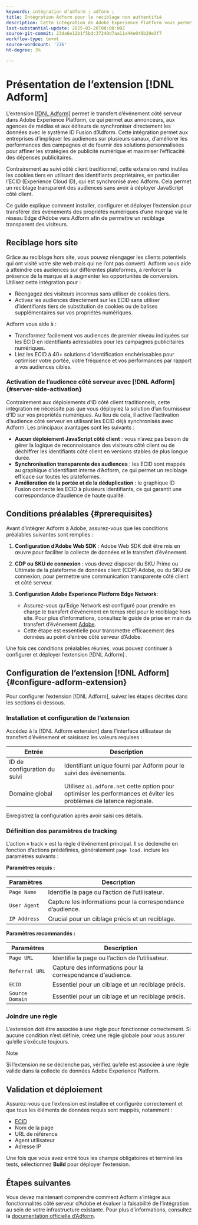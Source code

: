 ```yaml
---
keywords: intégration d’adform ; adform ;
title: Intégration Adform pour le reciblage non authentifié
description: Cette intégration de Adobe Experience Platform vous permet de recibler les utilisateurs en fonction de l’ECID.
last-substantial-update: 2025-03-26T00:00:00Z
source-git-commit: 23da6e12b1f5bdc37240d7aa11a44e040b29e3f7
workflow-type: tm+mt
source-wordcount: '726'
ht-degree: 3%

---
```


# Présentation de l’extension [!DNL Adform]

L’extension [[!DNL Adform]](https://www.adformhelp.com/hc/en-us/articles/29635608709137-Use-the-Adform-S2S-Site-Tracking-Extension-With-Adobe-Experience-Cloud) permet le transfert d’événement côté serveur dans Adobe Experience Platform, ce qui permet aux annonceurs, aux agences de médias et aux éditeurs de synchroniser directement les données avec le système ID Fusion d’Adform. Cette intégration permet aux entreprises d’impliquer les audiences sur plusieurs canaux, d’améliorer les performances des campagnes et de fournir des solutions personnalisées pour affiner les stratégies de publicité numérique et maximiser l’efficacité des dépenses publicitaires.

Contrairement au suivi côté client traditionnel, cette extension rend inutiles les cookies tiers en utilisant des identifiants propriétaires, en particulier l’ECID (Experience Cloud ID), qui est synchronisé avec Adform. Cela permet un reciblage transparent des audiences sans avoir à déployer JavaScript côté client.

Ce guide explique comment installer, configurer et déployer l’extension pour transférer des événements des propriétés numériques d’une marque via le réseau Edge d’Adobe vers Adform afin de permettre un reciblage transparent des visiteurs.

## Reciblage hors site

Grâce au reciblage hors site, vous pouvez réengager les clients potentiels qui ont visité votre site web mais qui ne l’ont pas converti. Adform vous aide à atteindre ces audiences sur différentes plateformes, à renforcer la présence de la marque et à augmenter les opportunités de conversion. Utilisez cette intégration pour :

* Réengagez des visiteurs inconnus sans utiliser de cookies tiers.
* Activez les audiences directement sur les ECID sans utiliser d’identifiants tiers de substitution de cookies ou de balises supplémentaires sur vos propriétés numériques.

Adform vous aide à :

* Transformez facilement vos audiences de premier niveau indiquées sur les ECID en identifiants adressables pour les campagnes publicitaires numériques.
* Liez les ECID à 40+ solutions d’identification enchérissables pour optimiser votre portée, votre fréquence et vos performances par rapport à vos audiences cibles.

### Activation de l’audience côté serveur avec [!DNL Adform] {#server-side-activation}

Contrairement aux déploiements d’ID côté client traditionnels, cette intégration ne nécessite pas que vous déployiez la solution d’un fournisseur d’ID sur vos propriétés numériques. Au lieu de cela, il active l’activation d’audience côté serveur en utilisant les ECID déjà synchronisés avec Adform. Les principaux avantages sont les suivants :

* **Aucun déploiement JavaScript côté client** : vous n’avez pas besoin de gérer la logique de reconnaissance des visiteurs côté client ou de déchiffrer les identifiants côté client en versions stables de plus longue durée.
* **Synchronisation transparente des audiences** : les ECID sont mappés au graphique d’identifiant interne d’Adform, ce qui permet un reciblage efficace sur toutes les plateformes.
* **Amélioration de la portée et de la déduplication** : le graphique ID Fusion connecte les ECID à plusieurs identifiants, ce qui garantit une correspondance d’audience de haute qualité.

## Conditions préalables {#prerequisites}

Avant d’intégrer Adform à Adobe, assurez-vous que les conditions préalables suivantes sont remplies :

1. **Configuration d’Adobe Web SDK** : Adobe Web SDK doit être mis en œuvre pour faciliter la collecte de données et le transfert d’événement.

2. **CDP ou SKU de connexion** : vous devez disposer du SKU Prime ou Ultimate de la plateforme de données client (CDP) Adobe, ou du SKU de connexion, pour permettre une communication transparente côté client et côté serveur.

3. **Configuration Adobe Experience Platform Edge Network**:
   * Assurez-vous qu’Edge Network est configuré pour prendre en charge le transfert d’événement en temps réel pour le reciblage hors site. Pour plus d’informations, consultez le guide de prise en main du transfert d’événement [Adobe](https://experienceleague.adobe.com/fr/docs/experience-platform/tags/event-forwarding/getting-started).
   * Cette étape est essentielle pour transmettre efficacement des données au point d’entrée côté serveur d’Adobe.

Une fois ces conditions préalables réunies, vous pouvez continuer à configurer et déployer l’extension [!DNL Adform] .

## Configuration de l’extension [!DNL Adform] {#configure-adform-extension}

Pour configurer l’extension [!DNL Adform], suivez les étapes décrites dans les sections ci-dessous.

### Installation et configuration de l’extension 

Accédez à la [!DNL Adform extension] dans l’interface utilisateur de transfert d’événement et saisissez les valeurs requises :

| Entrée | Description |
| --- | --- |
| ID de configuration du suivi | Identifiant unique fourni par Adform pour le suivi des événements. |
| Domaine global | Utilisez `a1.adform.net` cette option pour optimiser les performances et éviter les problèmes de latence régionale. |

Enregistrez la configuration après avoir saisi ces détails.

<!-- ![Installing and configuring the Adform extension in Adobe Experience Platorm]() -->

### Définition des paramètres de tracking

L’action « track » est la règle d’événement principal. Il se déclenche en fonction d’actions prédéfinies, généralement `page load.` inclure les paramètres suivants :

**Paramètres requis :**

| Paramètres | Description |
| --- | --- |
| `Page Name` | Identifie la page ou l’action de l’utilisateur. |
| `User Agent` | Capture les informations pour la correspondance d’audience. |
| `IP Address` | Crucial pour un ciblage précis et un reciblage. |

**Paramètres recommandés :**

| Paramètres | Description |
| --- | --- |
| `Page URL` | Identifie la page ou l’action de l’utilisateur. |
| `Referral URL` | Capture des informations pour la correspondance d’audience. |
| `ECID` | Essentiel pour un ciblage et un reciblage précis. |
| `Source Domain` | Essentiel pour un ciblage et un reciblage précis. |

<!-- ![Tracking parameters for Adform]() -->

### Joindre une règle

L’extension doit être associée à une règle pour fonctionner correctement. Si aucune condition n’est définie, créez une règle globale pour vous assurer qu’elle s’exécute toujours.

>[!NOTE]
>
>Si l’extension ne se déclenche pas, vérifiez qu’elle est associée à une règle valide dans la collecte de données Adobe Experience Platform.

<!-- ![Attach a rule to the Adform extension]() -->

## Validation et déploiement

Assurez-vous que l’extension est installée et configurée correctement et que tous les éléments de données requis sont mappés, notamment :
* [ECID](/help/identity-service/features/ecid.md)
* Nom de la page
* URL de référence
* Agent utilisateur
* Adresse IP

Une fois que vous avez entré tous les champs obligatoires et terminé les tests, sélectionnez **Build** pour déployer l’extension.

## Étapes suivantes

Vous devez maintenant comprendre comment Adform s’intègre aux fonctionnalités côté serveur d’Adobe et évaluer la faisabilité de l’intégration au sein de votre infrastructure existante. Pour plus d’informations, consultez la [documentation officielle d’Adform](https://www.adformhelp.com/hc/en-us/articles/29635608709137-Use-the-Adform-S2S-Site-Tracking-Extension-With-Adobe-Experience-Cloud).